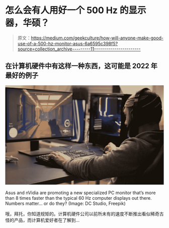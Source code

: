 # 怎么会有人用好一个 500 Hz 的显示器，华硕？

> 原文：<https://medium.com/geekculture/how-will-anyone-make-good-use-of-a-500-hz-monitor-asus-6a6595c398f5?source=collection_archive---------11----------------------->

## 在计算机硬件中有这样一种东西，这可能是 2022 年最好的例子

![](img/ca616f79b11a310d3f35179987adfea5.png)

Asus and nVidia are promoting a new specialized PC monitor that’s more than 8 times faster than the typical 60 Hz computer displays out there. Numbers matter… or do they? (Image: DC Studio, Freepik)

哦，拜托，你知道规矩的。计算机硬件公司以前所未有的速度不断推出看似稀奇古怪的产品，而计算机爱好者在了解到…
